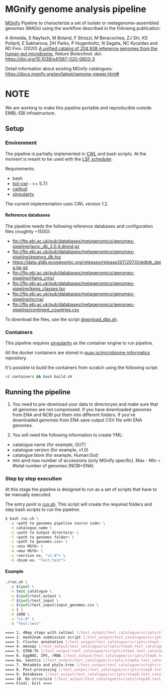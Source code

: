 # MGnify genome analysis pipeline

[MGnify](https://www.ebi.ac.uk/metagenomics/) Pipeline to characterize a set of isolate or metagenome-assembled genomes (MAGs) using the workflow described in the following publication: 

A Almeida, S Nayfach, M Boland, F Strozzi, M Beracochea, ZJ Shi, KS Pollard, E Sakharova, DH Parks, P Hugenholtz, N Segata, NC Kyrpides and RD Finn. (2020) [A unified catalog of 204,938 reference genomes from the human gut microbiome.](https://www.nature.com/articles/s41587-020-0603-3) <i>Nature Biotechnol</i>. doi: https://doi.org/10.1038/s41587-020-0603-3

Detail information about existing MGnify catalogues: https://docs.mgnify.org/en/latest/genome-viewer.html#

# NOTE

We are working to make this pipeline portable and reproducible outside EMBL-EBI infrastructure.

## Setup 

### Environment

The pipeline is partially implemented in [CWL](https://www.commonwl.org/) and bash scripts. At the moment is meant to be used with the [LSF scheduler](https://en.wikipedia.org/wiki/IBM_Spectrum_LSF).

Requirements:
- bash
- [toil-cwl](https://toil.readthedocs.io/l) - >= 5.7.1
- [cwltool](https://github.com/common-workflow-language/cwltool)
- [singulairty](https://sylabs.io/docs/)

The current implementation uses CWL version 1.2.

#### Reference databases

The pipeline needs the following reference databases and configuration files (roughtly ~150G):

- ftp://ftp.ebi.ac.uk/pub/databases/metagenomics/genomes-pipeline/gunc_db_2.0.4.dmnd.gz
- ftp://ftp.ebi.ac.uk/pub/databases/metagenomics/genomes-pipeline/eggnog_db.tgz
- https://data.gtdb.ecogenomic.org/releases/release207/207.0/gtdbtk_data.tar.gz
- ftp://ftp.ebi.ac.uk/pub/databases/metagenomics/genomes-pipeline/rfams_cms/
- ftp://ftp.ebi.ac.uk/pub/databases/metagenomics/genomes-pipeline/kegg_classes.tsv
- ftp://ftp.ebi.ac.uk/pub/databases/metagenomics/genomes-pipeline/ncrna/
- ftp://ftp.ebi.ac.uk/pub/databases/metagenomics/genomes-pipeline/continent_countries.csv

To download the files, use the script [download_dbs.sh](bin/download_dbs.sh).

### Containers

This pipeline requires [singularity](https://sylabs.io/docs/) as the container engine to run pipeline.

All the docker containers are stored in [quay.io/microbiome-informatics](https://quay.io/organization/microbiome-informatics) repository.

It's possible to build the containers from scratch using the following script:

```bash
cd containers && bash build.sh
```

## Running the pipeline

1. You need to pre-download your data to directoryes and make sure that all genomes are not compressed. If you have downloaded genomes from ENA and NCBI put them into different folders. If you've downloaded genomes from ENA save output CSV file with ENA genomes.

2. You will need the following information to create YML:
 - catalogue name (for example, GUT)
 - catalogue version (for example, v1.0)
 - catalogue biom (for example, Human:Gut)
 - min amd max number of accessions (only MGnify specific). Max - Min = #total number of genomes (NCBI+ENA)

### Step by step execution

At this stage the pipeline is designed to run as a set of scripts that have to be manually executed.

The entry point is [run.sh](src/run.sh). This script will create the required folders and step bash scripts to run the pipeline:

```bash
$ bash run.sh \
  -p <path to genomes pipeline source code> \
  -n catalogue_name \
  -o <path to output directory> \
  -f <path to genomes folder> \
  -c <path to genomes.csv> \
  -x <min MGYG> \
  -m <max MGYG> \
  -v <version ex. "v1.0"> \
  -b <biom ex. "Test:test">
```

#### Example

```bash
./run.sh \
  -p $(pwd) \
  -n test_catalogue \
  -o $(pwd)/test_output \
  -f $(pwd)/test_input \
  -c $(pwd)/test_input/input_genomes.csv \
  -x 1 \
  -m 1000 \
  -v "v1.0" \
  -b "Test:test"

==== 1. dRep steps with cwltool [/test_output/test_catalogue/scripts/step1.test_catalogue.sh] ====
==== 2. mash2nwk submission script [/test_output/test_catalogue/scripts/step2.test_catalogue.sh] ====
==== 3. Cluster annotation [/test_output/test_catalogue/scripts/step3.test_catalogue.sh] ====
==== 4. mmseqs [/test_output/test_catalogue/scripts/step4.test_catalogue.sh] ====
==== 5. GTDB-Tk [/test_output/test_catalogue/scripts/step5.test_catalogue.sh] ====
==== 6. EggNOG, IPS, rRNA [/test_output/test_catalogue/scripts/step6.test_catalogue.sh] ====
==== 6a. Sanntis [/test_output/test_catalogue/scripts/step6a.test_catalogue.sh] ====
==== 7. Metadata and phylo.tree [/test_output/test_catalogue/scripts/step7.test_catalogue.sh] ====
==== 8. Post-processing [/test_output/test_catalogue/scripts/step8.test_catalogue.sh] ====
==== 9. Databases [/test_output/test_catalogue/scripts/step9.test_catalogue.sh] ====
==== 10. Re-structure [/test_output/test_catalogue/scripts/step10.test_catalogue.sh] ====
==== Final. Exit ====
```